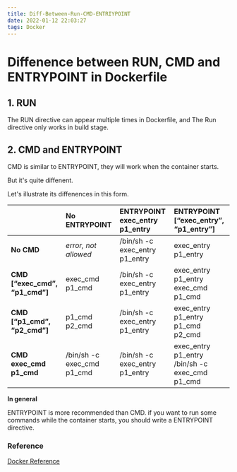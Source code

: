 ```yaml
---
title: Diff-Between-Run-CMD-ENTRIYPOINT
date: 2022-01-12 22:03:27
tags: Docker
---
```


# Diffenence between RUN, CMD and ENTRYPOINT in Dockerfile

## 1. RUN

The RUN directive can appear multiple times in Dockerfile, and The Run directive only works in build stage.

## 2. CMD and ENTRYPOINT

CMD is similar to ENTRYPOINT, they will work when the container starts. 

But it's quite diffenent.

Let's illustrate its diffenences in this form.

|                                | No ENTRYPOINT              | ENTRYPOINT exec_entry p1_entry | ENTRYPOINT [“exec_entry”, “p1_entry”]          |
| :----------------------------- | :------------------------- | :----------------------------- | :--------------------------------------------- |
| **No CMD**                     | *error, not allowed*       | /bin/sh -c exec_entry p1_entry | exec_entry p1_entry                            |
| **CMD [“exec_cmd”, “p1_cmd”]** | exec_cmd p1_cmd            | /bin/sh -c exec_entry p1_entry | exec_entry p1_entry exec_cmd p1_cmd            |
| **CMD [“p1_cmd”, “p2_cmd”]**   | p1_cmd p2_cmd              | /bin/sh -c exec_entry p1_entry | exec_entry p1_entry p1_cmd p2_cmd              |
| **CMD exec_cmd p1_cmd**        | /bin/sh -c exec_cmd p1_cmd | /bin/sh -c exec_entry p1_entry | exec_entry p1_entry /bin/sh -c exec_cmd p1_cmd |

**In general**

ENTRYPOINT is more recommended than CMD. if you want to run some commands while the container starts, you should write a ENTRYPOINT directive.

### Reference

[Docker Reference](https://docs.docker.com/engine/reference/builder/#cmd)

